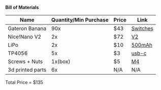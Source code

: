 **Bill of Materials**

| Name            | Quantity/Min Purchase | Price    | Link |
|-----------------|-----------------------|----------|----------|
| Gateron Banana  | 90x                   | $43      | [Switches](https://www.aliexpress.com/item/1005006075174752.html?)   |
| Nice!Nano V2    | 2x                    | $72      | [V2](https://shop.beekeeb.com/product/nicenano/)   |
| LiPo            | 2x                    | $10      | [500mAh](https://www.aliexpress.com/item/1005008774705104.html?)  |
| TP4056          | 5x                    | $3       | [usb-c](https://www.aliexpress.com/item/1005004427739715.html?)  |
| Screws + Nuts   | 1x(box)               | $5       | [M4](https://www.aliexpress.com/item/1005007295346720.html?)  |
| 3d printed parts| 6x                    | N/A      | N/A|

Total Price = $135
